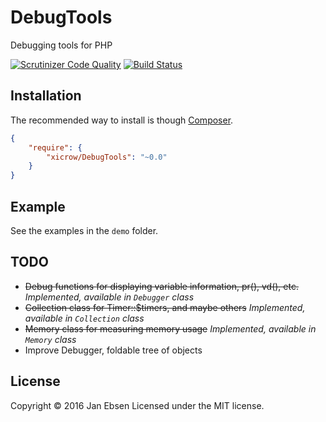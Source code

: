# DebugTools
Debugging tools for PHP

[![Scrutinizer Code Quality](https://scrutinizer-ci.com/g/xicrow/DebugTools/badges/quality-score.png?b=master)](https://scrutinizer-ci.com/g/xicrow/DebugTools/?branch=master)
[![Build Status](https://scrutinizer-ci.com/g/xicrow/DebugTools/badges/build.png?b=master)](https://scrutinizer-ci.com/g/xicrow/DebugTools/build-status/master)

## Installation
The recommended way to install is though [Composer](https://getcomposer.org/).
```JSON
{
    "require": {
        "xicrow/DebugTools": "~0.0"
    }
}
```

## Example
See the examples in the `demo` folder.

## TODO
- ~~Debug functions for displaying variable information, pr(), vd(), etc.~~
	*Implemented, available in `Debugger` class*
- ~~Collection class for Timer::$timers, and maybe others~~
	*Implemented, available in `Collection` class*
- ~~Memory class for measuring memory usage~~
	*Implemented, available in `Memory` class*
- Improve Debugger, foldable tree of objects

## License
Copyright &copy; 2016 Jan Ebsen
Licensed under the MIT license.
